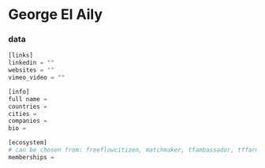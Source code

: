 # George El Aily

### data

```python
[links]
linkedin = ""
websites = ""
vimeo_video = ""

[info]
full name =
countries = 
cities = 
companies = 
bio = 

[ecosystem]
# can be chosen from: freeflowcitizen, matchmaker, tfambassador, tffarmer, wisdomcouncil
memberships =

```
